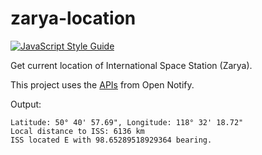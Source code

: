 # zarya-location

[![JavaScript Style Guide](https://img.shields.io/badge/code%20style-standard-brightgreen.svg)](http://standardjs.com/)

Get current location of International Space Station (Zarya).

This project uses the [APIs](http://open-notify.org/Open-Notify-API/ISS-Location-Now/) from Open Notify.

Output:

	Latitude: 50° 40' 57.69", Longitude: 118° 32' 18.72"
	Local distance to ISS: 6136 km
	ISS located E with 98.65289518929364 bearing.
